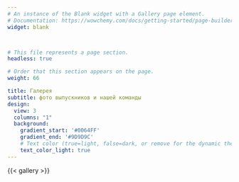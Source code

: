 ```yaml
---
# An instance of the Blank widget with a Gallery page element.
# Documentation: https://wowchemy.com/docs/getting-started/page-builder/
widget: blank



# This file represents a page section.
headless: true

# Order that this section appears on the page.
weight: 66

title: Галерея
subtitle: фото выпускников и нашей команды
design:
  view: 3
  columns: "1"
  background:
    gradient_start: '#0064FF'
    gradient_end: '#9D9D9C'
    # Text color (true=light, false=dark, or remove for the dynamic theme color).
    text_color_light: true
---
```


{{< gallery >}}